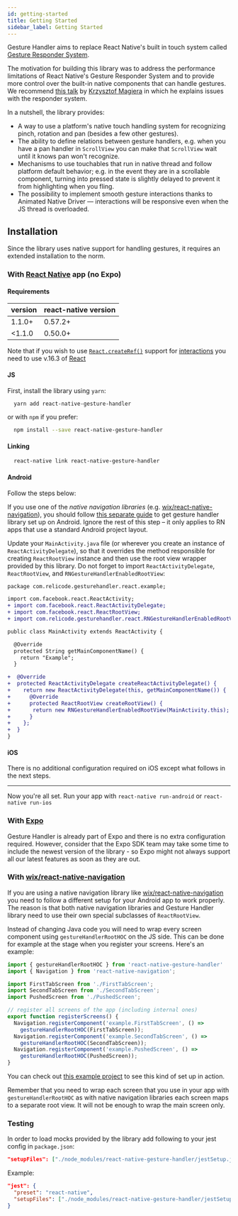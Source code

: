 ```yaml
---
id: getting-started
title: Getting Started
sidebar_label: Getting Started
---
```


Gesture Handler aims to replace React Native's built in touch system called [Gesture Responder System](http://facebook.github.io/react-native/docs/gesture-responder-system.html).

The motivation for building this library was to address the performance limitations of React Native's Gesture Responder System and to provide more control over the built-in native components that can handle gestures.
We recommend [this talk](https://www.youtube.com/watch?v=V8maYc4R2G0) by [Krzysztof Magiera](https://twitter.com/kzzzf) in which he explains issues with the responder system.

In a nutshell, the library provides:
 - A way to use a platform's native touch handling system for recognizing pinch, rotation and pan (besides a few other gestures).
 - The ability to define relations between gesture handlers, e.g. when you have a pan handler in `ScrollView` you can make that `ScrollView` wait until it knows pan won't recognize.
 - Mechanisms to use touchables that run in native thread and follow platform default behavior; e.g. in the event they are in a scrollable component, turning into pressed state is slightly delayed to prevent it from highlighting when you fling.
 - The possibility to implement smooth gesture interactions thanks to Animated Native Driver &mdash; interactions will be responsive even when the JS thread is overloaded.


## Installation

Since the library uses native support for handling gestures, it requires an extended installation to the norm.

### With [React Native](http://facebook.github.io/react-native/) app (no Expo)
#### Requirements

| version | react-native version |
| ------- | -------------------- |
| 1.1.0+  | 0.57.2+              | 
| <1.1.0  | 0.50.0+              |

Note that if you wish to use [`React.createRef()`](https://reactjs.org/docs/refs-and-the-dom.html) support for  [interactions](interactions.md) you need to use v.16.3 of [React](https://reactjs.org/)


#### JS
First, install the library using `yarn`:
```bash
  yarn add react-native-gesture-handler
```

or with `npm` if you prefer:
```bash
  npm install --save react-native-gesture-handler
```

#### Linking
```bash
  react-native link react-native-gesture-handler
```

#### Android
Follow the steps below:

If you use one of the *native navigation libraries* (e.g. [wix/react-native-navigation](https://github.com/wix/react-native-navigation)), you should follow [this separate guide](#with-wix-react-native-navigation-https-githubcom-wix-react-native-navigation) to get gesture handler library set up on Android. Ignore the rest of this step – it only applies to RN apps that use a standard Android project layout.

Update your `MainActivity.java` file (or wherever you create an instance of `ReactActivityDelegate`), so that it overrides the method responsible for creating `ReactRootView` instance and then use the root view wrapper provided by this library. Do not forget to import `ReactActivityDelegate`, `ReactRootView`, and `RNGestureHandlerEnabledRootView`:
```diff
package com.relicode.gesturehandler.react.example;

import com.facebook.react.ReactActivity;
+ import com.facebook.react.ReactActivityDelegate;
+ import com.facebook.react.ReactRootView;
+ import com.relicode.gesturehandler.react.RNGestureHandlerEnabledRootView;

public class MainActivity extends ReactActivity {

  @Override
  protected String getMainComponentName() {
    return "Example";
  }

+  @Override
+  protected ReactActivityDelegate createReactActivityDelegate() {
+    return new ReactActivityDelegate(this, getMainComponentName()) {
+      @Override
+      protected ReactRootView createRootView() {
+       return new RNGestureHandlerEnabledRootView(MainActivity.this);
+      }
+    };
+  }
}
```

#### iOS
There is no additional configuration required on iOS except what follows in the next steps.

---
Now you're all set. Run your app with `react-native run-android` or `react-native run-ios`


### With [Expo](https://expo.io)
Gesture Handler is already part of Expo and there is no extra configuration required. However, consider that the Expo SDK team may take some time to include the newest version of the library - so Expo might not always support all our latest features as soon as they are out.

### With [wix/react-native-navigation](https://github.com/wix/react-native-navigation)

If you are using a native navigation library like [wix/react-native-navigation](https://github.com/wix/react-native-navigation) you need to follow a different setup for your Android app to work properly. The reason is that both native navigation libraries and Gesture Handler library need to use their own special subclasses of `ReactRootView`.

Instead of changing Java code you will need to wrap every screen component using `gestureHandlerRootHOC` on the JS side. This can be done for example at the stage when you register your screens. Here's an example:

```js
import { gestureHandlerRootHOC } from 'react-native-gesture-handler'
import { Navigation } from 'react-native-navigation';

import FirstTabScreen from './FirstTabScreen';
import SecondTabScreen from './SecondTabScreen';
import PushedScreen from './PushedScreen';

// register all screens of the app (including internal ones)
export function registerScreens() {
  Navigation.registerComponent('example.FirstTabScreen', () =>
    gestureHandlerRootHOC(FirstTabScreen));
  Navigation.registerComponent('example.SecondTabScreen', () =>
    gestureHandlerRootHOC(SecondTabScreen));
  Navigation.registerComponent('example.PushedScreen', () =>
    gestureHandlerRootHOC(PushedScreen));
}
```

You can check out [this example project](https://github.com/henrikra/nativeNavigationGestureHandler) to see this kind of set up in action.

Remember that you need to wrap each screen that you use in your app with `gestureHandlerRootHOC` as with native navigation libraries each screen maps to a separate root view. It will not be enough to wrap the main screen only.

### Testing

In order to load mocks provided by the library add following to your jest config in `package.json`:

```json 
"setupFiles": ["./node_modules/react-native-gesture-handler/jestSetup.js"]
```

Example:

```json
"jest": {
  "preset": "react-native",
  "setupFiles": ["./node_modules/react-native-gesture-handler/jestSetup.js"]
}
```
